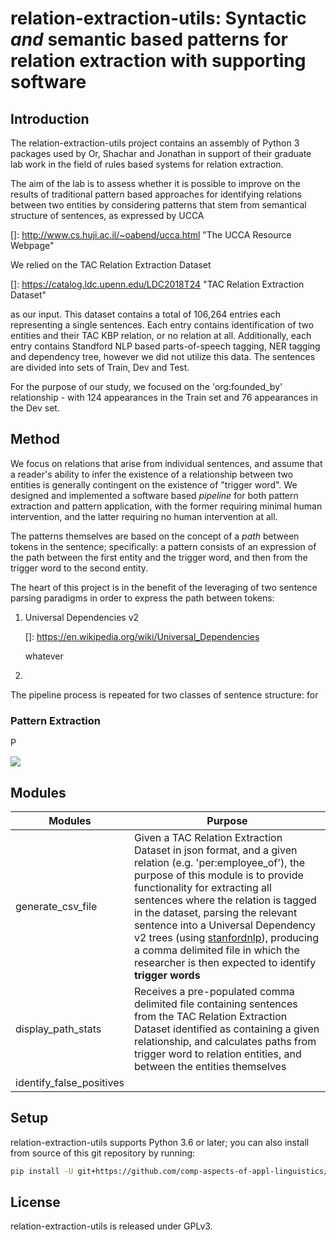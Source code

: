 # relation-extraction-utils: Syntactic *and* semantic based patterns for relation extraction with supporting software

## Introduction

The relation-extraction-utils project contains an assembly of Python 3 packages used by Or, Shachar and Jonathan in support of their graduate lab work in the field of rules based systems for relation extraction.

The aim of the lab is to assess whether it is possible to improve on the results of traditional pattern based approaches for identifying relations between two entities by considering patterns that stem from semantical structure of sentences, as expressed by UCCA 

[]: http://www.cs.huji.ac.il/~oabend/ucca.html	"The UCCA Resource Webpage"

We relied on the TAC Relation Extraction Dataset 

[]: https://catalog.ldc.upenn.edu/LDC2018T24	"TAC Relation Extraction Dataset"

 as our input. This dataset contains a total of 106,264 entries each representing a single sentences. Each entry contains identification of two entities and their TAC KBP relation, or no relation at all. Additionally, each entry contains Standford NLP based parts-of-speech tagging, NER tagging and dependency tree, however we did not utilize this data. The sentences are divided into sets of Train, Dev and Test.  

For the purpose of our study, we focused on the 'org:founded_by' relationship - with 124 appearances in the Train set and 76 appearances in the Dev set. 

## Method

We focus on relations that arise from individual sentences, and assume that a reader's ability to infer the existence of a relationship between two entities is generally contingent on the existence of  "trigger word".  We designed and implemented a software based *pipeline* for both pattern extraction and pattern application, with the former requiring minimal human intervention, and the latter requiring no human intervention at all. 

The patterns themselves are based on the concept of a *path* between tokens in the sentence; specifically: a pattern consists of an expression of the path between the first entity and the trigger word, and then from the trigger word to the second entity. 

The heart of this project is in the benefit of the leveraging of two sentence parsing paradigms in order to express the path between tokens:

1. Universal Dependencies v2 

   []: https://en.wikipedia.org/wiki/Universal_Dependencies

   whatever

2. 

The pipeline process is repeated for two classes of sentence structure: for 



### Pattern Extraction

P

![](C:\Users\jyellin\Desktop\Relation-Extraction.png)





## Modules

| Modules | Purpose |
|---|---|
| generate_csv_file | Given a TAC Relation Extraction Dataset in json format, and a given relation (e.g. 'per:employee_of'), the purpose of this module is to provide functionality for extracting all sentences where the relation is tagged in the dataset, parsing the relevant sentence into a Universal Dependency  v2 trees (using [stanfordnlp](<https://stanfordnlp.github.io/stanfordnlp/>)), producing a comma delimited file in which the researcher is then expected to identify **trigger words** |
| display_path_stats | Receives a pre-populated comma delimited file containing sentences from the TAC Relation Extraction Dataset identified as containing a given relationship, and calculates paths from trigger word to relation entities, and between the entities themselves |
| identify_false_positives |  |

## Setup

relation-extraction-utils supports Python 3.6 or later; you can also install from source of this git repository by running:
```bash
pip install -U git+https://github.com/comp-aspects-of-appl-linguistics/relation_extraction_utils.git
```

## License

relation-extraction-utils is released under GPLv3.
